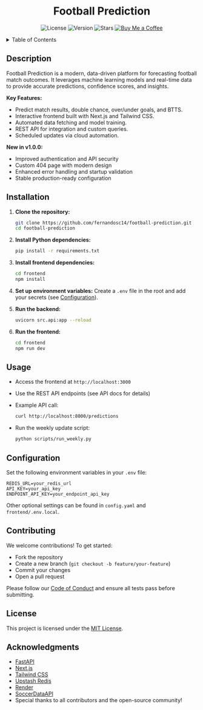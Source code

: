 
<div align="center">

# Football Prediction

![License](https://img.shields.io/github/license/fernandosc14/football-prediction)
![Version](https://img.shields.io/badge/version-v1.0.0-blue)
![Stars](https://img.shields.io/github/stars/fernandosc14/football-prediction?style=social)
[![Buy Me a Coffee](https://img.shields.io/badge/Buy%20Me%20a%20Coffee-support%20me-yellow?logo=buy-me-a-coffee&style=flat)](https://buymeacoffee.com/fernandosc14)

</div>


<details>
   <summary>Table of Contents</summary>

- [Description](#description)
- [Installation](#installation)
- [Usage](#usage)
- [Configuration](#configuration)
- [Contributing](#contributing)
- [License](#license)
- [Acknowledgments](#acknowledgments)

</details>


## Description

Football Prediction is a modern, data-driven platform for forecasting football match outcomes.
It leverages machine learning models and real-time data to provide accurate predictions, confidence scores, and insights.

**Key Features:**
- Predict match results, double chance, over/under goals, and BTTS.
- Interactive frontend built with Next.js and Tailwind CSS.
- Automated data fetching and model training.
- REST API for integration and custom queries.
- Scheduled updates via cloud automation.

**New in v1.0.0:**
- Improved authentication and API security
- Custom 404 page with modern design
- Enhanced error handling and startup validation
- Stable production-ready configuration

## Installation

1. **Clone the repository:**
   ```bash
   git clone https://github.com/fernandosc14/football-prediction.git
   cd football-prediction
   ```

2. **Install Python dependencies:**
   ```bash
   pip install -r requirements.txt
   ```

3. **Install frontend dependencies:**
   ```bash
   cd frontend
   npm install
   ```

4. **Set up environment variables:**
   Create a `.env` file in the root and add your secrets (see [Configuration](#configuration)).

5. **Run the backend:**
   ```bash
   uvicorn src.api:app --reload
   ```

6. **Run the frontend:**
   ```bash
   cd frontend
   npm run dev
   ```

## Usage

- Access the frontend at `http://localhost:3000`
- Use the REST API endpoints (see API docs for details)
- Example API call:
  ```bash
  curl http://localhost:8000/predictions
  ```

- Run the weekly update script:
  ```bash
  python scripts/run_weekly.py
  ```

## Configuration

Set the following environment variables in your `.env` file:

```env
REDIS_URL=your_redis_url
API_KEY=your_api_key
ENDPOINT_API_KEY=your_endpoint_api_key
```

Other optional settings can be found in `config.yaml` and `frontend/.env.local`.

## Contributing

We welcome contributions! To get started:

- Fork the repository
- Create a new branch (`git checkout -b feature/your-feature`)
- Commit your changes
- Open a pull request

Please follow our [Code of Conduct](CODE_OF_CONDUCT.md) and ensure all tests pass before submitting.

## License

This project is licensed under the [MIT License](LICENSE).

## Acknowledgments

- [FastAPI](https://fastapi.tiangolo.com/)
- [Next.js](https://nextjs.org/)
- [Tailwind CSS](https://tailwindcss.com/)
- [Upstash Redis](https://upstash.com/)
- [Render](https://render.com/)
- [SoccerDataAPI](https://soccerdataapi.com/)
- Special thanks to all contributors and the open-source community!

